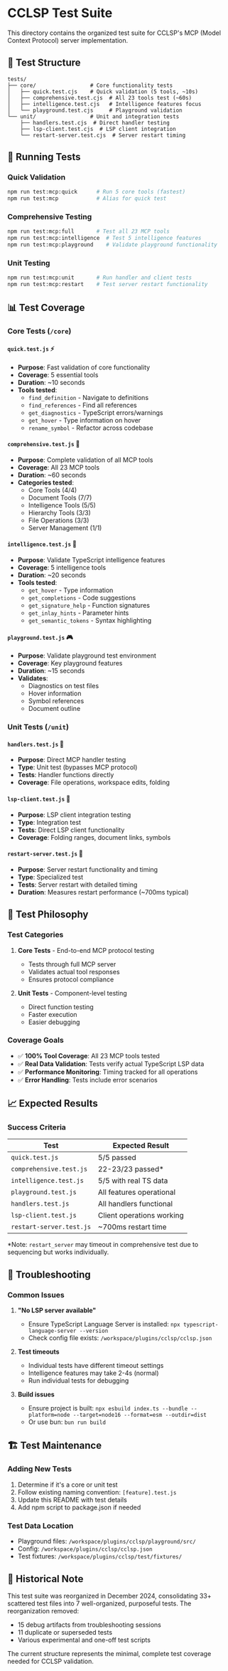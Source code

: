 # CCLSP Test Suite

This directory contains the organized test suite for CCLSP's MCP (Model Context Protocol) server implementation.

## 📁 Test Structure

```
tests/
├── core/                 # Core functionality tests
│   ├── quick.test.cjs    # Quick validation (5 tools, ~10s)
│   ├── comprehensive.test.cjs  # All 23 tools test (~60s)
│   ├── intelligence.test.cjs   # Intelligence features focus
│   └── playground.test.cjs     # Playground validation
└── unit/                 # Unit and integration tests
    ├── handlers.test.cjs  # Direct handler testing
    ├── lsp-client.test.cjs  # LSP client integration
    └── restart-server.test.cjs  # Server restart timing
```

## 🚀 Running Tests

### Quick Validation
```bash
npm run test:mcp:quick      # Run 5 core tools (fastest)
npm run test:mcp            # Alias for quick test
```

### Comprehensive Testing
```bash
npm run test:mcp:full       # Test all 23 MCP tools
npm run test:mcp:intelligence  # Test 5 intelligence features
npm run test:mcp:playground    # Validate playground functionality
```

### Unit Testing
```bash
npm run test:mcp:unit       # Run handler and client tests
npm run test:mcp:restart    # Test server restart functionality
```

## 📊 Test Coverage

### Core Tests (`/core`)

#### `quick.test.js` ⚡
- **Purpose**: Fast validation of core functionality
- **Coverage**: 5 essential tools
- **Duration**: ~10 seconds
- **Tools tested**:
  - `find_definition` - Navigate to definitions
  - `find_references` - Find all references
  - `get_diagnostics` - TypeScript errors/warnings
  - `get_hover` - Type information on hover
  - `rename_symbol` - Refactor across codebase

#### `comprehensive.test.js` 🔬
- **Purpose**: Complete validation of all MCP tools
- **Coverage**: All 23 MCP tools
- **Duration**: ~60 seconds
- **Categories tested**:
  - Core Tools (4/4)
  - Document Tools (7/7)
  - Intelligence Tools (5/5)
  - Hierarchy Tools (3/3)
  - File Operations (3/3)
  - Server Management (1/1)

#### `intelligence.test.js` 🧠
- **Purpose**: Validate TypeScript intelligence features
- **Coverage**: 5 intelligence tools
- **Duration**: ~20 seconds
- **Tools tested**:
  - `get_hover` - Type information
  - `get_completions` - Code suggestions
  - `get_signature_help` - Function signatures
  - `get_inlay_hints` - Parameter hints
  - `get_semantic_tokens` - Syntax highlighting

#### `playground.test.js` 🎮
- **Purpose**: Validate playground test environment
- **Coverage**: Key playground features
- **Duration**: ~15 seconds
- **Validates**:
  - Diagnostics on test files
  - Hover information
  - Symbol references
  - Document outline

### Unit Tests (`/unit`)

#### `handlers.test.js` 🔧
- **Purpose**: Direct MCP handler testing
- **Type**: Unit test (bypasses MCP protocol)
- **Tests**: Handler functions directly
- **Coverage**: File operations, workspace edits, folding

#### `lsp-client.test.js` 🔗
- **Purpose**: LSP client integration testing
- **Type**: Integration test
- **Tests**: Direct LSP client functionality
- **Coverage**: Folding ranges, document links, symbols

#### `restart-server.test.js` 🔄
- **Purpose**: Server restart functionality and timing
- **Type**: Specialized test
- **Tests**: Server restart with detailed timing
- **Duration**: Measures restart performance (~700ms typical)

## 🎯 Test Philosophy

### Test Categories

1. **Core Tests** - End-to-end MCP protocol testing
   - Tests through full MCP server
   - Validates actual tool responses
   - Ensures protocol compliance

2. **Unit Tests** - Component-level testing
   - Direct function testing
   - Faster execution
   - Easier debugging

### Coverage Goals

- ✅ **100% Tool Coverage**: All 23 MCP tools tested
- ✅ **Real Data Validation**: Tests verify actual TypeScript LSP data
- ✅ **Performance Monitoring**: Timing tracked for all operations
- ✅ **Error Handling**: Tests include error scenarios

## 📈 Expected Results

### Success Criteria

| Test | Expected Result |
|------|-----------------|
| `quick.test.js` | 5/5 passed |
| `comprehensive.test.js` | 22-23/23 passed* |
| `intelligence.test.js` | 5/5 with real TS data |
| `playground.test.js` | All features operational |
| `handlers.test.js` | All handlers functional |
| `lsp-client.test.js` | Client operations working |
| `restart-server.test.js` | ~700ms restart time |

*Note: `restart_server` may timeout in comprehensive test due to sequencing but works individually.

## 🔧 Troubleshooting

### Common Issues

1. **"No LSP server available"**
   - Ensure TypeScript Language Server is installed: `npx typescript-language-server --version`
   - Check config file exists: `/workspace/plugins/cclsp/cclsp.json`

2. **Test timeouts**
   - Individual tests have different timeout settings
   - Intelligence features may take 2-4s (normal)
   - Run individual tests for debugging

3. **Build issues**
   - Ensure project is built: `npx esbuild index.ts --bundle --platform=node --target=node16 --format=esm --outdir=dist`
   - Or use bun: `bun run build`

## 🏗️ Test Maintenance

### Adding New Tests
1. Determine if it's a core or unit test
2. Follow existing naming convention: `[feature].test.js`
3. Update this README with test details
4. Add npm script to package.json if needed

### Test Data Location
- Playground files: `/workspace/plugins/cclsp/playground/src/`
- Config: `/workspace/plugins/cclsp/cclsp.json`
- Test fixtures: `/workspace/plugins/cclsp/test/fixtures/`

## 📝 Historical Note

This test suite was reorganized in December 2024, consolidating 33+ scattered test files into 7 well-organized, purposeful tests. The reorganization removed:
- 15 debug artifacts from troubleshooting sessions
- 11 duplicate or superseded tests
- Various experimental and one-off test scripts

The current structure represents the minimal, complete test coverage needed for CCLSP validation.